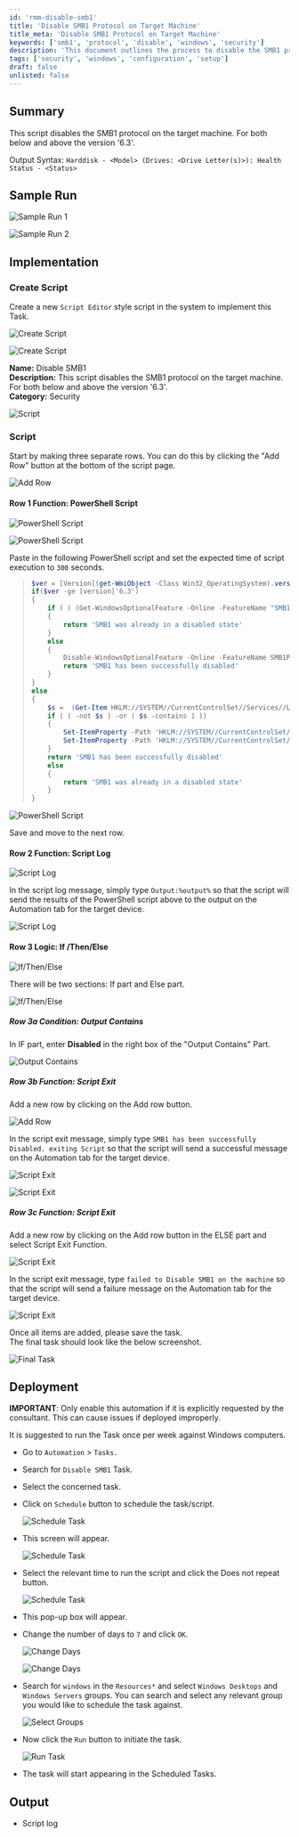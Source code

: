 ```yaml
---
id: 'rmm-disable-smb1'
title: 'Disable SMB1 Protocol on Target Machine'
title_meta: 'Disable SMB1 Protocol on Target Machine'
keywords: ['smb1', 'protocol', 'disable', 'windows', 'security']
description: 'This document outlines the process to disable the SMB1 protocol on a target machine, including script creation, implementation steps, and deployment instructions. It is crucial for enhancing security on Windows systems by preventing vulnerabilities associated with SMB1.'
tags: ['security', 'windows', 'configuration', 'setup']
draft: false
unlisted: false
---
```

## Summary

This script disables the SMB1 protocol on the target machine. For both below and above the version '6.3'.

Output Syntax: `Harddisk - <Model> (Drives: <Drive Letter(s)>): Health Status - <Status>`

## Sample Run

![Sample Run 1](../../../static/img/Disable-SMB1/image_2.png)

![Sample Run 2](../../../static/img/Disable-SMB1/image_3.png)

## Implementation

### Create Script

Create a new `Script Editor` style script in the system to implement this Task.

![Create Script](../../../static/img/Disable-SMB1/image_4.png)

![Create Script](../../../static/img/Disable-SMB1/image_5.png)

**Name:** Disable SMB1  
**Description:** This script disables the SMB1 protocol on the target machine. For both below and above the version '6.3'.  
**Category:** Security

![Script](../../../static/img/Disable-SMB1/image_6.png)

### Script

Start by making three separate rows. You can do this by clicking the "Add Row" button at the bottom of the script page.

![Add Row](../../../static/img/Disable-SMB1/image_7.png)

#### Row 1 Function: PowerShell Script

![PowerShell Script](../../../static/img/Disable-SMB1/image_8.png)

![PowerShell Script](../../../static/img/Disable-SMB1/image_9.png)

Paste in the following PowerShell script and set the expected time of script execution to `300` seconds.

> ```powershell
> $ver = [Version](get-WmiObject -Class Win32_OperatingSystem).version; "$($ver.Major).$($ver.Minor)"; 
> if($ver -ge [version]'6.3') 
> {
>     if ( ( (Get-WindowsOptionalFeature -Online -FeatureName "SMB1Protocol").state )  -ne 'Enabled') 
>     { 
>         return 'SMB1 was already in a disabled state'
>     } 
>     else 
>     {
>         Disable-WindowsOptionalFeature -Online -FeatureName SMB1Protocol -NoRestart
>         return 'SMB1 has been successfully disabled'
>     }
> } 
> else 
> {
>     $s =  (Get-Item HKLM://SYSTEM//CurrentControlSet//Services//LanmanServer//Parameters | ForEach-Object {Get-ItemProperty $_.pspath -Name SMB1} ); 
>     if ( ( -not $s ) -or ( $s -contains 1 )) 
>     {  
>         Set-ItemProperty -Path 'HKLM://SYSTEM//CurrentControlSet//Services//Lanmanworkstation//Parameters' -Name 'SMB1' -Value 0 -Type DWORD -Force
>         Set-ItemProperty -Path 'HKLM://SYSTEM//CurrentControlSet//Services//LanmanServer//Parameters' -Name 'SMB1' -Value 0 -Type DWORD -Force
>     }  
>     return 'SMB1 has been successfully disabled'
>     else 
>     {
>         return 'SMB1 was already in a disabled state'
>     }
> }
> ```

![PowerShell Script](../../../static/img/Disable-SMB1/image_10.png)

Save and move to the next row.

#### Row 2 Function: Script Log

![Script Log](../../../static/img/Disable-SMB1/image_11.png)

In the script log message, simply type `Output:%output%` so that the script will send the results of the PowerShell script above to the output on the Automation tab for the target device.

![Script Log](../../../static/img/Disable-SMB1/image_12.png)

#### Row 3 Logic: If /Then/Else

![If/Then/Else](../../../static/img/Disable-SMB1/image_13.png)

There will be two sections: If part and Else part.

![If/Then/Else](../../../static/img/Disable-SMB1/image_14.png)

##### Row 3a Condition: Output Contains

In IF part, enter **Disabled** in the right box of the "Output Contains" Part.

![Output Contains](../../../static/img/Disable-SMB1/image_15.png)

##### Row 3b Function: Script Exit

Add a new row by clicking on the Add row button.

![Add Row](../../../static/img/Disable-SMB1/image_16.png)

In the script exit message, simply type `SMB1 has been successfully Disabled. exiting Script` so that the script will send a successful message on the Automation tab for the target device.

![Script Exit](../../../static/img/Disable-SMB1/image_17.png)

![Script Exit](../../../static/img/Disable-SMB1/image_18.png)

##### Row 3c Function: Script Exit

Add a new row by clicking on the Add row button in the ELSE part and select Script Exit Function.

![Script Exit](../../../static/img/Disable-SMB1/image_17.png)

In the script exit message, type `failed to Disable SMB1 on the machine` so that the script will send a failure message on the Automation tab for the target device.

![Script Exit](../../../static/img/Disable-SMB1/image_19.png)

Once all items are added, please save the task.  
The final task should look like the below screenshot.

![Final Task](../../../static/img/Disable-SMB1/image_20.png)

## Deployment

**IMPORTANT**: Only enable this automation if it is explicitly requested by the consultant. This can cause issues if deployed improperly.

It is suggested to run the Task once per week against Windows computers.

- Go to `Automation` > `Tasks.`
- Search for `Disable SMB1` Task.
- Select the concerned task.
- Click on `Schedule` button to schedule the task/script.
  
  ![Schedule Task](../../../static/img/Disable-SMB1/image_21.png)

- This screen will appear.
  
  ![Schedule Task](../../../static/img/Disable-SMB1/image_22.png)

- Select the relevant time to run the script and click the Does not repeat button.
  
  ![Schedule Task](../../../static/img/Disable-SMB1/image_23.png)

- This pop-up box will appear.
- Change the number of days to `7` and click `OK`.
  
  ![Change Days](../../../static/img/Disable-SMB1/image_24.png)
  
  ![Change Days](../../../static/img/Disable-SMB1/image_25.png)

- Search for `windows` in the `Resources*` and select `Windows Desktops` and `Windows Servers` groups. You can search and select any relevant group you would like to schedule the task against.
  
  ![Select Groups](../../../static/img/Disable-SMB1/image_26.png)

- Now click the `Run` button to initiate the task.
  
  ![Run Task](../../../static/img/Disable-SMB1/image_27.png)

- The task will start appearing in the Scheduled Tasks.

## Output

- Script log




